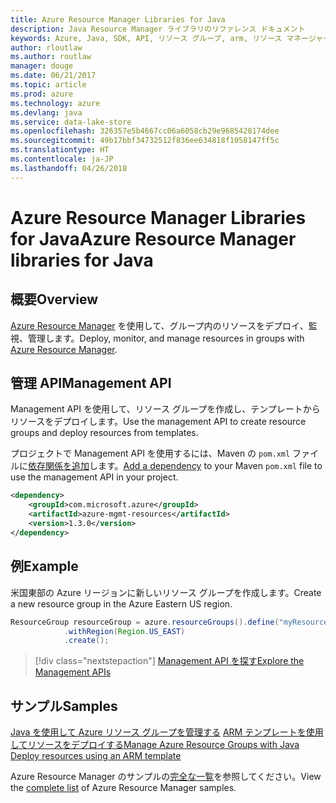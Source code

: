 ```yaml
---
title: Azure Resource Manager Libraries for Java
description: Java Resource Manager ライブラリのリファレンス ドキュメント
keywords: Azure, Java, SDK, API, リソース グループ, arm, リソース マネージャー
author: rloutlaw
ms.author: routlaw
manager: douge
ms.date: 06/21/2017
ms.topic: article
ms.prod: azure
ms.technology: azure
ms.devlang: java
ms.service: data-lake-store
ms.openlocfilehash: 326357e5b4667cc06a6058cb29e9685428174dee
ms.sourcegitcommit: 49b17bbf34732512f836ee634818f1058147ff5c
ms.translationtype: HT
ms.contentlocale: ja-JP
ms.lasthandoff: 04/26/2018
---
```

# <a name="azure-resource-manager-libraries-for-java"></a><span data-ttu-id="c01b0-104">Azure Resource Manager Libraries for Java</span><span class="sxs-lookup"><span data-stu-id="c01b0-104">Azure Resource Manager libraries for Java</span></span>

## <a name="overview"></a><span data-ttu-id="c01b0-105">概要</span><span class="sxs-lookup"><span data-stu-id="c01b0-105">Overview</span></span>

<span data-ttu-id="c01b0-106">[Azure Resource Manager](https://docs.microsoft.com/azure/azure-resource-manager/resource-group-overview) を使用して、グループ内のリソースをデプロイ、監視、管理します。</span><span class="sxs-lookup"><span data-stu-id="c01b0-106">Deploy, monitor, and manage resources in groups with [Azure Resource Manager](https://docs.microsoft.com/azure/azure-resource-manager/resource-group-overview).</span></span>

## <a name="management-api"></a><span data-ttu-id="c01b0-107">管理 API</span><span class="sxs-lookup"><span data-stu-id="c01b0-107">Management API</span></span>

<span data-ttu-id="c01b0-108">Management API を使用して、リソース グループを作成し、テンプレートからリソースをデプロイします。</span><span class="sxs-lookup"><span data-stu-id="c01b0-108">Use the management API to create resource groups and deploy resources from templates.</span></span>

<span data-ttu-id="c01b0-109">プロジェクトで Management API を使用するには、Maven の `pom.xml` ファイルに[依存関係を追加](https://maven.apache.org/guides/getting-started/index.html#How_do_I_use_external_dependencies)します。</span><span class="sxs-lookup"><span data-stu-id="c01b0-109">[Add a dependency](https://maven.apache.org/guides/getting-started/index.html#How_do_I_use_external_dependencies) to your Maven `pom.xml` file to use the management API in your project.</span></span>


```XML
<dependency>
    <groupId>com.microsoft.azure</groupId>
    <artifactId>azure-mgmt-resources</artifactId>
    <version>1.3.0</version>
</dependency>
```

## <a name="example"></a><span data-ttu-id="c01b0-110">例</span><span class="sxs-lookup"><span data-stu-id="c01b0-110">Example</span></span>

<span data-ttu-id="c01b0-111">米国東部の Azure リージョンに新しいリソース グループを作成します。</span><span class="sxs-lookup"><span data-stu-id="c01b0-111">Create a new resource group in the Azure Eastern US region.</span></span>

```java
ResourceGroup resourceGroup = azure.resourceGroups().define("myResourceGroup")
            .withRegion(Region.US_EAST)
            .create();
```

> [!div class="nextstepaction"]
> [<span data-ttu-id="c01b0-112">Management API を探す</span><span class="sxs-lookup"><span data-stu-id="c01b0-112">Explore the Management APIs</span></span>](/java/api/overview/azure/resources/management)

## <a name="samples"></a><span data-ttu-id="c01b0-113">サンプル</span><span class="sxs-lookup"><span data-stu-id="c01b0-113">Samples</span></span>

<span data-ttu-id="c01b0-114">[Java を使用して Azure リソース グループを管理する][1] 
[ARM テンプレートを使用してリソースをデプロイする][2]</span><span class="sxs-lookup"><span data-stu-id="c01b0-114">[Manage Azure Resource Groups with Java][1] 
[Deploy resources using an ARM template][2]</span></span>

[1]: https://github.com/Azure-Samples/resources-java-manage-resource-group
[2]: https://github.com/Azure-Samples/resources-java-deploy-using-arm-template

<span data-ttu-id="c01b0-115">Azure Resource Manager のサンプルの[完全な一覧](https://azure.microsoft.com/resources/samples/?platform=java&term=resource)を参照してください。</span><span class="sxs-lookup"><span data-stu-id="c01b0-115">View the [complete list](https://azure.microsoft.com/resources/samples/?platform=java&term=resource) of Azure Resource Manager samples.</span></span>
